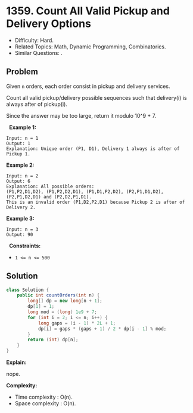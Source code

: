 # 1359. Count All Valid Pickup and Delivery Options

- Difficulty: Hard.
- Related Topics: Math, Dynamic Programming, Combinatorics.
- Similar Questions: .

## Problem

Given ```n``` orders, each order consist in pickup and delivery services. 

Count all valid pickup/delivery possible sequences such that delivery(i) is always after of pickup(i). 

Since the answer may be too large, return it modulo 10^9 + 7.

 
**Example 1:**

```
Input: n = 1
Output: 1
Explanation: Unique order (P1, D1), Delivery 1 always is after of Pickup 1.
```

**Example 2:**

```
Input: n = 2
Output: 6
Explanation: All possible orders: 
(P1,P2,D1,D2), (P1,P2,D2,D1), (P1,D1,P2,D2), (P2,P1,D1,D2), (P2,P1,D2,D1) and (P2,D2,P1,D1).
This is an invalid order (P1,D2,P2,D1) because Pickup 2 is after of Delivery 2.
```

**Example 3:**

```
Input: n = 3
Output: 90
```

 
**Constraints:**


	
- ```1 <= n <= 500```



## Solution

```java
class Solution {
    public int countOrders(int n) {
        long[] dp = new long[n + 1];
        dp[1] = 1;
        long mod = (long) 1e9 + 7;
        for (int i = 2; i <= n; i++) {
            long gaps = (i - 1) * 2L + 1;
            dp[i] = gaps * (gaps + 1) / 2 * dp[i - 1] % mod;
        }
        return (int) dp[n];
    }
}
```

**Explain:**

nope.

**Complexity:**

* Time complexity : O(n).
* Space complexity : O(n).
